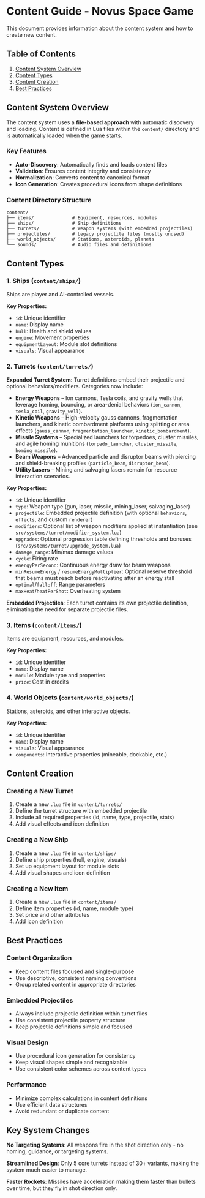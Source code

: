 # Content Guide - Novus Space Game

This document provides information about the content system and how to create new content.

## Table of Contents

1. [Content System Overview](#content-system-overview)
2. [Content Types](#content-types)
3. [Content Creation](#content-creation)
4. [Best Practices](#best-practices)

## Content System Overview

The content system uses a **file-based approach** with automatic discovery and loading. Content is defined in Lua files within the `content/` directory and is automatically loaded when the game starts.

### Key Features

- **Auto-Discovery**: Automatically finds and loads content files
- **Validation**: Ensures content integrity and consistency
- **Normalization**: Converts content to canonical format
- **Icon Generation**: Creates procedural icons from shape definitions

### Content Directory Structure

```
content/
├── items/              # Equipment, resources, modules
├── ships/              # Ship definitions
├── turrets/            # Weapon systems (with embedded projectiles)
├── projectiles/        # Legacy projectile files (mostly unused)
├── world_objects/      # Stations, asteroids, planets
└── sounds/             # Audio files and definitions
```

## Content Types

### 1. Ships (`content/ships/`)

Ships are player and AI-controlled vessels.

**Key Properties:**
- `id`: Unique identifier
- `name`: Display name
- `hull`: Health and shield values
- `engine`: Movement properties
- `equipmentLayout`: Module slot definitions
- `visuals`: Visual appearance

### 2. Turrets (`content/turrets/`)

**Expanded Turret System**: Turret definitions embed their projectile and optional behaviors/modifiers. Categories now include:

- **Energy Weapons** – Ion cannons, Tesla coils, and gravity wells that leverage homing, bouncing, or area-denial behaviors (`ion_cannon`, `tesla_coil`, `gravity_well`).
- **Kinetic Weapons** – High-velocity gauss cannons, fragmentation launchers, and kinetic bombardment platforms using splitting or area effects (`gauss_cannon`, `fragmentation_launcher`, `kinetic_bombardment`).
- **Missile Systems** – Specialized launchers for torpedoes, cluster missiles, and agile homing munitions (`torpedo_launcher`, `cluster_missile`, `homing_missile`).
- **Beam Weapons** – Advanced particle and disruptor beams with piercing and shield-breaking profiles (`particle_beam`, `disruptor_beam`).
- **Utility Lasers** – Mining and salvaging lasers remain for resource interaction scenarios.

**Key Properties:**
- `id`: Unique identifier
- `type`: Weapon type (gun, laser, missile, mining_laser, salvaging_laser)
- `projectile`: Embedded projectile definition (with optional `behaviors`, `effects`, and custom `renderer`)
- `modifiers`: Optional list of weapon modifiers applied at instantiation (see `src/systems/turret/modifier_system.lua`)
- `upgrades`: Optional progression table defining thresholds and bonuses (`src/systems/turret/upgrade_system.lua`)
- `damage_range`: Min/max damage values
- `cycle`: Firing rate
- `energyPerSecond`: Continuous energy draw for beam weapons
- `minResumeEnergy` / `resumeEnergyMultiplier`: Optional reserve threshold that beams must reach before reactivating after an energy stall
- `optimal`/`falloff`: Range parameters
- `maxHeat`/`heatPerShot`: Overheating system

**Embedded Projectiles**: Each turret contains its own projectile definition, eliminating the need for separate projectile files.

### 3. Items (`content/items/`)

Items are equipment, resources, and modules.

**Key Properties:**
- `id`: Unique identifier
- `name`: Display name
- `module`: Module type and properties
- `price`: Cost in credits

### 4. World Objects (`content/world_objects/`)

Stations, asteroids, and other interactive objects.

**Key Properties:**
- `id`: Unique identifier
- `name`: Display name
- `visuals`: Visual appearance
- `components`: Interactive properties (mineable, dockable, etc.)

## Content Creation

### Creating a New Turret

1. Create a new `.lua` file in `content/turrets/`
2. Define the turret structure with embedded projectile
3. Include all required properties (id, name, type, projectile, stats)
4. Add visual effects and icon definition

### Creating a New Ship

1. Create a new `.lua` file in `content/ships/`
2. Define ship properties (hull, engine, visuals)
3. Set up equipment layout for module slots
4. Add visual shapes and icon definition

### Creating a New Item

1. Create a new `.lua` file in `content/items/`
2. Define item properties (id, name, module type)
3. Set price and other attributes
4. Add icon definition

## Best Practices

### Content Organization

- Keep content files focused and single-purpose
- Use descriptive, consistent naming conventions
- Group related content in appropriate directories

### Embedded Projectiles

- Always include projectile definition within turret files
- Use consistent projectile property structure
- Keep projectile definitions simple and focused

### Visual Design

- Use procedural icon generation for consistency
- Keep visual shapes simple and recognizable
- Use consistent color schemes across content types

### Performance

- Minimize complex calculations in content definitions
- Use efficient data structures
- Avoid redundant or duplicate content

## Key System Changes

**No Targeting Systems**: All weapons fire in the shot direction only - no homing, guidance, or targeting systems.

**Streamlined Design**: Only 5 core turrets instead of 30+ variants, making the system much easier to manage.

**Faster Rockets**: Missiles have acceleration making them faster than bullets over time, but they fly in shot direction only.